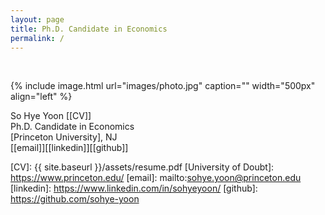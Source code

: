 ```yaml
---
layout: page
title: Ph.D. Candidate in Economics   
permalink: /
---
```

<br> 

{% include image.html url="images/photo.jpg" caption="" width="500px" align="left" %}


So Hye Yoon [[CV]]<br />
Ph.D. Candidate in Economics <br />
[Princeton University], NJ <br />
[[email]][[linkedin]][[github]] <br />

[CV]: {{ site.baseurl }}/assets/resume.pdf
[University of Doubt]: https://www.princeton.edu/
[email]: mailto:sohye.yoon@princeton.edu
[linkedin]: https://www.linkedin.com/in/sohyeyoon/
[github]: https://github.com/sohye-yoon

